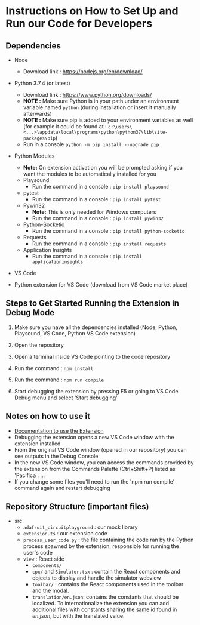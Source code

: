 # Instructions on How to Set Up and Run our Code for Developers

## Dependencies

- Node

  - Download link : https://nodejs.org/en/download/

- Python 3.7.4 (or latest)

  - Download link : https://www.python.org/downloads/
  - **NOTE :** Make sure Python is in your path under an environment variable named `python` (during installation or insert it manually afterwards)
  - **NOTE :** Make sure pip is added to your environment variables as well
    (for example it could be found at : `c:\users\<...>\appdata\local\programs\python\python37\lib\site-packages\pip`)
  - Run in a console `python -m pip install --upgrade pip`

- Python Modules

  - **Note:** On extension activation you will be prompted asking if you want the modules to be automatically installed for you
  - Playsound
    - Run the command in a console : `pip install playsound`
  - pytest
    - Run the command in a console : `pip install pytest`
  - Pywin32
    - **Note:** This is only needed for Windows computers
    - Run the command in a console : `pip install pywin32`
  - Python-Socketio
    - Run the command in a console : `pip install python-socketio`
  - Requests
    - Run the command in a console : `pip install requests`
  - Application Insights
    - Run the command in a console : `pip install applicationinsights`

- VS Code

- Python extension for VS Code (download from VS Code market place)

## Steps to Get Started Running the Extension in Debug Mode

1. Make sure you have all the dependencies installed (Node, Python, Playsound, VS Code, Python VS Code extension)

2. Open the repository

3. Open a terminal inside VS Code pointing to the code repository

4. Run the command : `npm install`

5. Run the command : `npm run compile`

6. Start debugging the extension by pressing F5 or going to VS Code Debug menu and select 'Start debugging'

## Notes on how to use it

- [Documentation to use the Extension](/docs/how-to-use.md)
- Debugging the extension opens a new VS Code window with the extension installed
- From the original VS Code window (opened in our repository) you can see outputs in the Debug Console
- In the new VS Code window, you can access the commands provided by the extension from the Commands Palette (Ctrl+Shift+P)
  listed as 'Pacifica : ...'
- If you change some files you'll need to run the 'npm run compile' command again and restart debugging

## Repository Structure (important files)

- src
  - `adafruit_circuitplayground` : our mock library
  - `extension.ts` : our extension code
  - `process_user_code.py` : the file containing the code ran by the Python process spawned by the extension, responsible for running the user's code
  - `view` : React side
    - `components/`
    - `cpx/` and `Simulator.tsx` : contain the React components and objects to display and handle the simulator webview
    - `toolbar/` : contains the React components used in the toolbar and the modal.
    - `translation/en.json`: contains the constants that should be localized. To internationalize the extension you can add additional files with constants sharing the same id found in _en.json_, but with the translated value.
